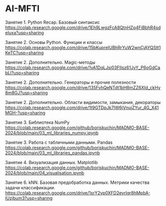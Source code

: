 # AI-MFTI

Занятие 1. Python Recap. Базовый синтаксис
https://colab.research.google.com/drive/1Eh9LwgzFcA8QtnHZq4FiBbhR4sdeluxa?usp=sharing

Занятие 2. Основы Python. Функции и классы 
https://colab.research.google.com/drive/15bKuprelUBhRrYuW2wnCjAYQStt1KeTC?usp=sharing

Занятие 2. Дополнительно. Magic-методы
https://colab.research.google.com/drive/1vA1DqLJsi03FIIsz61JvY_P6oGdCabLl?usp=sharing

Занятие 2. Дополнительно. Генераторы и прочие полезности
https://colab.research.google.com/drive/135FvhQeNTdt1bH8mZZ6XId_ckHy8m8GJ?usp=sharing

Занятие 2. Дополнительно. Области видимости, замыкания, декораторы
https://colab.research.google.com/drive/1t9GTDpJk7lW6jVnujZYur_4G_X41MGH-?usp=sharing

Занятие 3. Библиотека NumPy
https://colab.research.google.com/github/boriskuchin/MADMO-BASE-2024/blob/main/03_ml_libraries_numpy.ipynb

Занятие 3. Работа с табличными данными. Pandas
https://colab.research.google.com/github/boriskuchin/MADMO-BASE-2024/blob/main/03_ml_libraries_pandas.ipynb

Занятие 4. Визуализация данных. Matplotlib
https://colab.research.google.com/github/boriskuchin/MADMO-BASE-2024/blob/main/04_visualisation.ipynb

Занятие 6. kNN. Базовая предобработка данных. Метрики качества задачи классификации. 
https://colab.research.google.com/drive/1srY2yp0XFD2eyrIqr8hMpbA-IUzjbum3?usp=sharing
